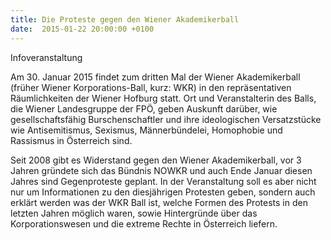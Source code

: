```yaml
---
title: Die Proteste gegen den Wiener Akademikerball
date:  2015-01-22 20:00:00 +0100
---
```


Infoveranstaltung



Am 30. Januar 2015 findet zum dritten Mal der Wiener Akademikerball
(früher Wiener Korporations-Ball, kurz: WKR) in den repräsentativen
Räumlichkeiten der Wiener Hofburg statt. Ort und Veranstalterin des Balls,
die Wiener Landesgruppe der FPÖ, geben Auskunft darüber, wie
gesellschaftsfähig Burschenschaftler und ihre ideologischen Versatzstücke
wie Antisemitismus, Sexismus, Männerbündelei, Homophobie und Rassismus in
Österreich sind.


Seit 2008 gibt es Widerstand gegen den Wiener Akademikerball, vor 3
Jahren gründete sich das Bündnis NOWKR und auch Ende Januar diesen Jahres
sind Gegenproteste geplant. In der Veranstaltung soll es aber nicht nur um
Informationen zu den diesjährigen Protesten geben, sondern auch erklärt
werden was der WKR Ball ist, welche Formen des Protests in den letzten
Jahren möglich waren, sowie Hintergründe über das Korporationswesen und
die extreme Rechte in Österreich liefern.


